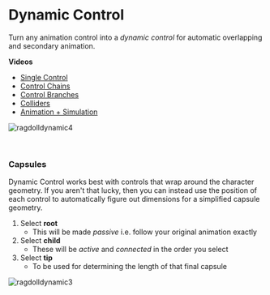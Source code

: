 # Dynamic Control

Turn any animation control into a *dynamic control* for automatic overlapping and secondary animation.

**Videos**

- [Single Control](https://www.youtube.com/watch?v=Zhe9pAaAd7s&list=PLL4XIS5Woc6nVsTdsvs0XLmiKmXVCdwXy&index=6)
- [Control Chains](https://www.youtube.com/watch?v=xzC3N1zxM6U&list=PLL4XIS5Woc6nVsTdsvs0XLmiKmXVCdwXy&index=10)
- [Control Branches](https://www.youtube.com/watch?v=NSShJ9sm4Eo&list=PLL4XIS5Woc6nVsTdsvs0XLmiKmXVCdwXy&index=12)
- [Colliders](https://www.youtube.com/watch?v=NSShJ9sm4Eo&list=PLL4XIS5Woc6nVsTdsvs0XLmiKmXVCdwXy&index=12)
- [Animation + Simulation](https://www.youtube.com/watch?v=ZR1NKv7ZRCg&list=PLL4XIS5Woc6nVsTdsvs0XLmiKmXVCdwXy&index=13)

![ragdolldynamic4](https://user-images.githubusercontent.com/2152766/100746824-2107a100-33d9-11eb-9498-e2f4bcacff6e.gif)

<br>

### Capsules

Dynamic Control works best with controls that wrap around the character geometry. If you aren't that lucky, then you can instead use the position of each control to automatically figure out dimensions for a simplified capsule geometry.

1. Select **root**
    - This will be made *passive* i.e. follow your original animation exactly
2. Select **child**
    - These will be *active* and *connected* in the order you select
3. Select **tip**
    - To be used for determining the length of that final capsule

![ragdolldynamic3](https://user-images.githubusercontent.com/2152766/100735662-82277880-33c9-11eb-9704-a154d9077ae8.gif)
